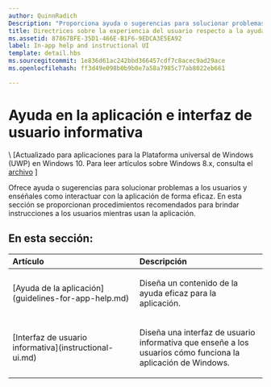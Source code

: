 ```yaml
---
author: QuinnRadich
Description: "Proporciona ayuda o sugerencias para solucionar problemas a tus usuarios, y enséñales como interactuar con tu aplicación de forma eficaz. En esta sección se proporcionan procedimientos recomendados para instruir a los usuarios mientras usan la aplicación."
title: Directrices sobre la experiencia del usuario respecto a la ayuda y las instrucciones
ms.assetid: 87867BFE-35D1-466E-B1F6-9EDCA3E5EA92
label: In-app help and instructional UI
template: detail.hbs
ms.sourcegitcommit: 1e836d61ac242bbd366457cdf7c8acec9ad29ace
ms.openlocfilehash: ff3d49e098b0b9b0e7a58a7985c77ab8022eb661

---
```


# Ayuda en la aplicación e interfaz de usuario informativa 


\ [Actualizado para aplicaciones para la Plataforma universal de Windows (UWP) en Windows 10. Para leer artículos sobre Windows 8.x, consulta el [archivo](http://go.microsoft.com/fwlink/p/?linkid=619132) \]

Ofrece ayuda o sugerencias para solucionar problemas a los usuarios y enséñales como interactuar con la aplicación de forma eficaz. En esta sección se proporcionan procedimientos recomendados para brindar instrucciones a los usuarios mientras usan la aplicación.
## En esta sección:
<table>
<colgroup>
<col width="50%" />
<col width="50%" />
</colgroup>
<thead>
<tr class="header">
<th align="left">Artículo</th>
<th align="left">Descripción</th>
</tr>
</thead>
<tbody>
<tr class="odd">
<td align="left"><p>[Ayuda de la aplicación](guidelines-for-app-help.md)</p></td>
<td align="left"><p>Diseña un contenido de la ayuda eficaz para la aplicación.</p></td>
</tr>
<tr class="even">
<td align="left"><p>[Interfaz de usuario informativa](instructional-ui.md)</p></td>
<td align="left"><p>Diseña una interfaz de usuario informativa que enseñe a los usuarios cómo funciona la aplicación de Windows.</p></td>
</tr>
</tbody>
</table>







<!--HONumber=Jun16_HO4-->


